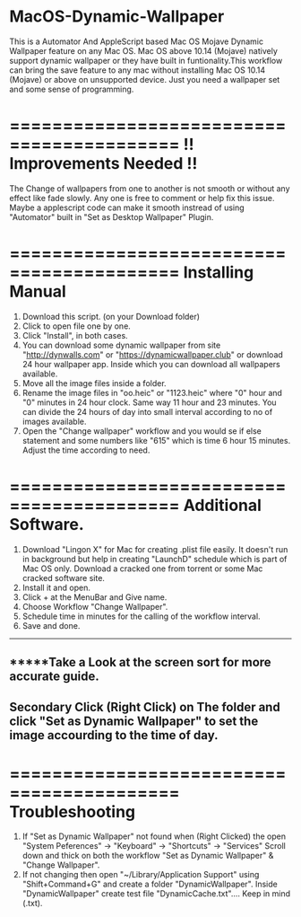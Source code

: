 # MacOS-Dynamic-Wallpaper
This is a Automator And AppleScript based Mac OS Mojave Dynamic Wallpaper feature on any Mac OS. Mac OS above 10.14 (Mojave) natively support dynamic wallpaper or they have built in funtionality.This workflow can bring the save feature to any mac without installing Mac OS 10.14 (Mojave) or above on unsupported device. Just you need a wallpaper set and some sense of programming. 

==========================================
!! Improvements Needed !!
==========================================
The Change of wallpapers from one to another is not smooth or without any effect like fade slowly.
Any one is free to comment or help fix this issue.
Maybe a applescript code can make it smooth instread of using "Automator" built in "Set as Desktop Wallpaper" Plugin.


==========================================
Installing Manual
==========================================
1) Download this script. (on your Download folder)
2) Click to open file one by one.
3) Click "Install", in both cases.
4) You can download some dynamic wallpaper from site "http://dynwalls.com" or "https://dynamicwallpaper.club" or download 24 hour wallpaper app. Inside which you can download all wallpapers available. 
5) Move all the image files inside a folder.
6) Rename the image files in "oo.heic" or "1123.heic" where "0" hour and "0" minutes in 24 hour clock. Same way 11 hour and 23 minutes. You can divide the 24 hours of day into small interval according to no of images available.
7) Open the "Change wallpaper" workflow and you would se if else statement and some numbers like "615" which is time 6 hour 15 minutes. Adjust the time according to need.

==========================================
Additional Software.
==========================================
1. Download "Lingon X" for Mac for creating .plist file easily. It doesn't run in background but help in creating "LaunchD" schedule which is part of Mac OS only. Download a cracked one from torrent or some Mac cracked software site. 
2. Install it and open.
3. Click + at the MenuBar and Give name.
4. Choose Workflow "Change Wallpaper". 
5. Schedule time in minutes for the calling of the workflow interval.
6. Save and done.

------------------------------------------
*****Take a Look at the screen sort for more accurate guide.
------------------------------------------
Secondary Click (Right Click) on The folder and click "Set as Dynamic Wallpaper" to set the image accourding to the time of day.
------------------------------------------


==========================================
Troubleshooting
==========================================
1. If "Set as Dynamic Wallpaper" not found when (Right Clicked) the open "System Peferences" -> "Keyboard" -> "Shortcuts" -> "Services" Scroll down and thick on both the workflow "Set as Dynamic Wallpaper" & "Change Wallpaper".
2. If not changing then open "~/Library/Application Support" using "Shift+Command+G" and create a folder "DynamicWallpaper".
Inside "DynamicWallpaper" create test file "DynamicCache.txt"....   Keep in mind (.txt).
